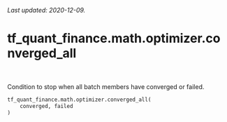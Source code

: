 <!--
This file is generated by a tool. Do not edit directly.
For open-source contributions the docs will be updated automatically.
-->

*Last updated: 2020-12-09.*

<div itemscope itemtype="http://developers.google.com/ReferenceObject">
<meta itemprop="name" content="tf_quant_finance.math.optimizer.converged_all" />
<meta itemprop="path" content="Stable" />
</div>

# tf_quant_finance.math.optimizer.converged_all

<!-- Insert buttons and diff -->

<table class="tfo-notebook-buttons tfo-api" align="left">
</table>



Condition to stop when all batch members have converged or failed.

```python
tf_quant_finance.math.optimizer.converged_all(
    converged, failed
)
```



<!-- Placeholder for "Used in" -->
